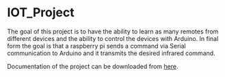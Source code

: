 # IOT_Project
The goal of this project is to have the ability to learn as many remotes from different devices and the ability to control the devices with Arduino. In final form the goal is that a raspberry pi sends a command via Serial communication to Arduino and it transmits the desired infrared command.
<p>Documentation of the project can be downloaded from <a href="https://github.com/florentinmircea/IOT_Project/blob/master/Documentation.pdf">here</a>.</p>
